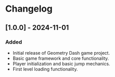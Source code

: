 # Changelog

## [1.0.0] - 2024-11-01
### Added
- Initial release of Geometry Dash game project.
- Basic game framework and core functionality.
- Player initialization and basic jump mechanics.
- First level loading functionality.
